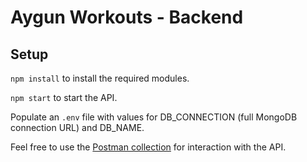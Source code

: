 # Aygun Workouts - Backend

## Setup
`npm install` to install the required modules.

`npm start` to start the API.

Populate an `.env` file with values for DB_CONNECTION (full MongoDB connection URL) and DB_NAME.

Feel free to use the [Postman collection](https://github.com/denizaygun/workouts-tracking-app/blob/master/backend/aygun-workouts.postman_collection.json) for interaction with the API.